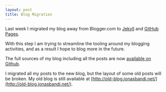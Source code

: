 ```yaml
---
layout: post
title: Blog Migration
---
```



Last week I migrated my blog away from Blogger.com to [Jekyll](http://jekyllrb.com/) and [GitHub Pages](https://pages.github.com/).

With this step I am trying to streamline the tooling around my blogging activities, and as a result I hope to blog more in the future.

The full sources of my blog including all the posts are now [available on Github](https://github.com/jbandi/blog.jonasbandi.net/).

I migrated all my posts to the new blog, but the layout of some old posts will be broken. My old blog is still available at [http://old-blog.jonasbandi.net/](http://old-blog.jonasbandi.net/).
